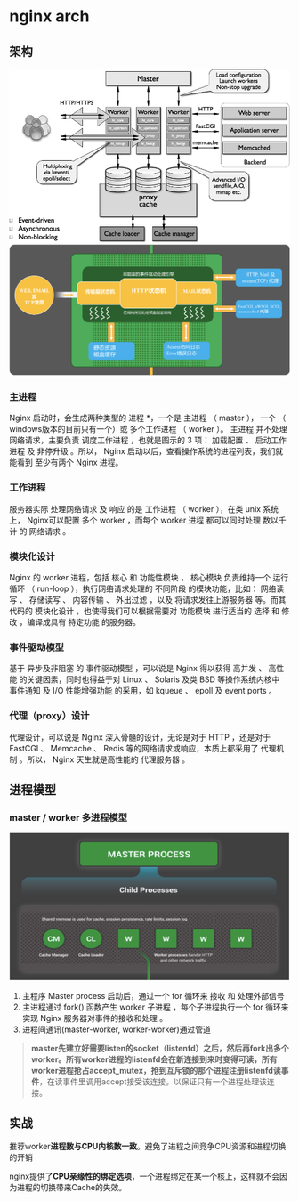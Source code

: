 # nginx arch

## 架构
![ img ](res/nginx-arch.png)
![ img ](res/nginx-inner.png)

### 主进程
Nginx 启动时，会生成两种类型的 进程 *，一个是 主进程 （ master ）， 一个 （ windows版本的目前只有一个）或 多个工作进程 （ worker ）。 主进程 并不处理网络请求，主要负责 调度工作进程 ，也就是图示的 3 项： 加载配置 、 启动工作进程 及 非停升级 。所以， Nginx 启动以后，查看操作系统的进程列表，我们就能看到 至少有两个 Nginx 进程。

### 工作进程
服务器实际 处理网络请求 及 响应 的是 工作进程 （ worker ），在类 unix 系统上， Nginx可以配置 多个 worker ，而每个 worker 进程 都可以同时处理 数以千计 的 网络请求 。

### 模块化设计
Nginx 的 worker 进程，包括 核心 和 功能性模块 ， 核心模块 负责维持一个 运行循环 （ run-loop ），执行网络请求处理的 不同阶段 的模块功能，比如： 网络读写 、 存储读写 、 内容传输 、 外出过滤 ，以及 将请求发往上游服务器 等。而其代码的 模块化设计 ，也使得我们可以根据需要对 功能模块 进行适当的 选择 和 修改 ，编译成具有 特定功能 的服务器。

### 事件驱动模型
基于 异步及非阻塞 的 事件驱动模型 ，可以说是 Nginx 得以获得 高并发 、 高性能 的关键因素，同时也得益于对 Linux 、 Solaris 及类 BSD 等操作系统内核中 事件通知 及 I/O 性能增强功能 的采用，如 kqueue 、 epoll 及 event ports 。

### 代理（proxy）设计
代理设计，可以说是 Nginx 深入骨髓的设计，无论是对于 HTTP ，还是对于 FastCGI 、 Memcache 、 Redis 等的网络请求或响应，本质上都采用了 代理机制 。所以， Nginx 天生就是高性能的 代理服务器 。

## 进程模型
### master / worker 多进程模型
![ img ](res/nginx-proc.png)
1. 主程序 Master process 启动后，通过一个 for 循环来 接收 和 处理外部信号  
2. 主进程通过 fork() 函数产生 worker 子进程 ，每个子进程执行一个 for 循环来实现 Nginx 服务器对事件的接收和处理 。
3. 进程间通讯(master-worker, worker-worker)通过管道

> **master先建立好需要listen的socket（listenfd）**之后，然后再fork出多个worker。所有worker进程的listenfd会在新连接到来时变得可读，**所有worker进程抢占accept_mutex**，抢到互斥锁的那个进程**注册listenfd读事件**，在读事件里调用accept接受该连接。以保证只有一个进程处理该连接。

## 实战
推荐worker**进程数与CPU内核数一致**。避免了进程之间竞争CPU资源和进程切换的开销

nginx提供了**CPU亲缘性的绑定选项**，一个进程绑定在某一个核上，这样就不会因为进程的切换带来Cache的失效。  

